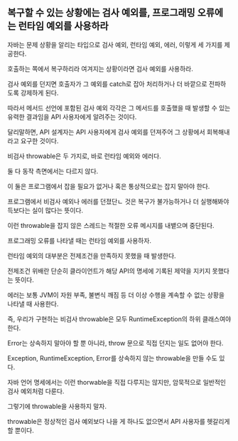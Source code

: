 ## 복구할 수 있는 상황에는 검사 예외를, 프로그래밍 오류에는 런타임 예외를 사용하라



자바는 문제 상황을 알리는 타입으로 검사 예외, 런타임 예외, 에러, 이렇게 세 가지를 제공한다.



호출하는 쪽에서 복구하리라 여겨지는 상황이라면 검사 예외를 사용하라.

검사 예외를 던지면 호출자가 그 예외를 catch로 잡아 처리하거나 더 바깥으로 전파하도록 강제하게 된다.

따라서 메서드 선언에 포함된 검사 예외 각각은 그 메서드를 호출했을 때 발생할 수 있는 유력한 결과임을 API 사용자에게 알려주는 것이다.



달리말하면, API 설계자는 API 사용자에게 검사 예외를 던져주어 그 상황에서 회복해내라고 요구한 것이다.



비검사 throwable은 두 가지로, 바로 런타임 예외와 에러다.

둘 다 동작 측면에서는 다르지 않다.

이 둘은 프로그램에서 잡을 필요가 없거나 혹은 통상적으로는 잡지 말아야 한다.

프로그램에서 비검사 예외나 에러를 던졌단ㄴ 것은 복구가 불가능하거나 더 실행해봐야 득보다는 실이 많다는 뜻이다.

이런 throwable을 잡지 않은 스레드는 적절한 오류 메시지를 내뱉으며 중단된다.



프로그래밍 오류를 나타낼 때는 런타임 예외를 사용하자.

런타임 예외의 대부분은 전제조건을 만족하지 못했을 때 발생한다.

전제조건 위배란 단순히 클라이언트가 해당 API의 명세에 기록된 제약을 지키지 못했다는 뜻이다.



에러는 보통 JVM이 자원 부족, 불변식 깨짐 등 더 이상 수행을 계속할 수 없는 상황을 나타낼 때 사용한다.



즉, 우리가 구현하는 비검사 throwable은 모두 RuntimeException의 하위 클래스여야 한다.

Error는 상속하지 말아야 할 뿐 아니라, throw 문으로 직접 던지는 일도 없어야 한다.



Exception, RuntimeException, Error를 상속하지 않는 throwable을 만들 수도 있다.

자바 언어 명세에서는 이런 thorwable을 직접 다루지는 않지만, 암묵적으로 일반적인 검사 예외처럼 다룬다.

그렇기에 throwable을 사용하지 말자.

throwable은 정상적인 검사 예외보다 나을 게 하나도 없으면서 API 사용자를 헷갈리게 할 뿐이다.